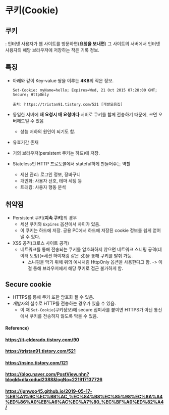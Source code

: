 # 쿠키(Cookie)



## 쿠키

: 인터넷 사용자가 웹 사이트를 방문하면(**요청을 보내면**) 그 사이트의 서버에서 인터넷 사용자의 해당 브라우저에 저장하는 작은 기록 정보.



## 특징

* 아래와 같이 Key-value 쌍을 이루는 **4KB**의 작은 정보.

  ```
  Set-Cookie: myName=hello; Expires=Wed, 21 Oct 2015 07:28:00 GMT; Secure; HttpOnly
  
  출처: https://tristan91.tistory.com/521 [개발모음집]
  ```

* 동일한 서버에 **재 요청시 매 요청마다** 서버로 쿠키를 함께 전송하기 때문에, 크면 오버헤드일 수 있음

  * 성능 저하의 원인이 되기도 함.

* 유효기간 존재

* 거의 브라우저(persistent 쿠키는 하드)에 저장.

* Stateless인 HTTP 프로토콜에서 stateful하게 만들어주는 역할

  * 세션 관리: 로그인 정보, 장바구니
  * 개인화: 사용자 선호, 테마 세팅 등
  * 트래킹: 사용자 행동 분석



## 취약점

* Persistent 쿠키(**지속 쿠키**)의 경우
  * 세션 쿠키와 `Expires` 옵션에서 차이가 있음.
  * 이 쿠키는 하드에 저장. 공용 PC에서 하드에 저장된 cookie 정보를 쉽게 얻어낼 수 있다.
* XSS 공격(크로스 사이트 공격)
  * 네트워크를 통해 전송되는 쿠키를 암호화하지 않으면 네트워크 스니핑 공격(데이터 도청)(=세션 하이재킹 같은 것)을 통해 쿠키를 탈취 가능.
    * 스니핑을 막기 위해 위의 예시처럼 HttpOnly 옵션을 사용한다고 함. -> 이걸 통해 브라우저에서 해당 쿠키로 접근 불가하게 함.



## Secure cookie

* HTTPS를 통해 쿠키 또한 암호화 될 수 있음.
* 개발자의 실수로 HTTP를 전송하는 경우가 있을 수 있음.
  * 이 때 `Set-Cookie`(쿠키정보)에 secure 접미사를 붙이면 HTTPS가 아닌 통신에서 쿠키를 전송하지 않도록 막을 수 있음.





#### Reference)

#### https://it-eldorado.tistory.com/90

#### https://tristan91.tistory.com/521

#### https://nsinc.tistory.com/121

#### https://blog.naver.com/PostView.nhn?blogId=dlaxodud2388&logNo=221917137726

#### https://junwoo45.github.io/2019-05-17-%EB%A1%9C%EC%BB%AC_%EC%84%B8%EC%85%98%EC%8A%A4%ED%86%A0%EB%A6%AC%EC%A7%80_%EC%BF%A0%ED%82%A4/